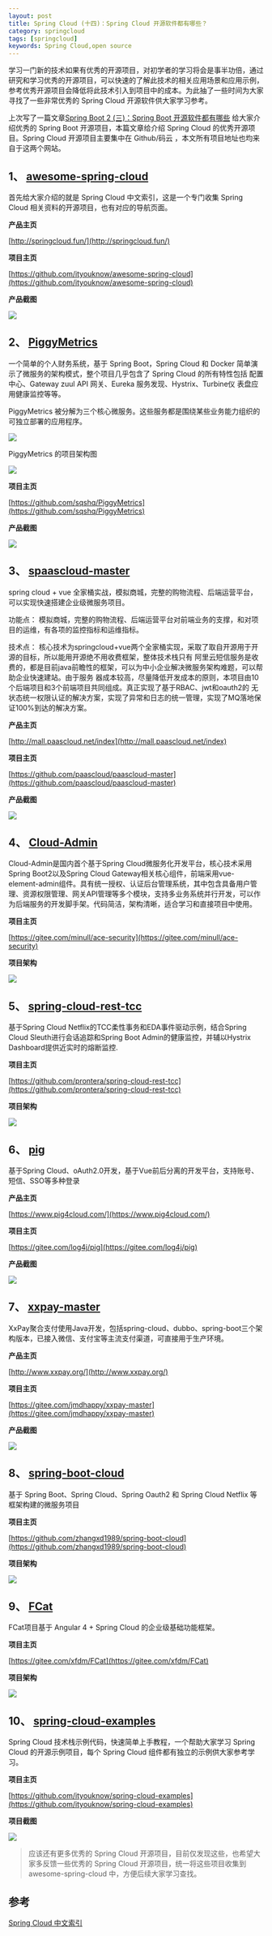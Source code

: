 ```yaml
---
layout: post
title: Spring Cloud (十四)：Spring Cloud 开源软件都有哪些？
category: springcloud
tags: [springcloud]
keywords: Spring Cloud,open source
---
```


学习一门新的技术如果有优秀的开源项目，对初学者的学习将会是事半功倍，通过研究和学习优秀的开源项目，可以快速的了解此技术的相关应用场景和应用示例，参考优秀开源项目会降低将此技术引入到项目中的成本。为此抽了一些时间为大家寻找了一些非常优秀的 Spring Cloud 开源软件供大家学习参考。

上次写了一篇文章[Spring Boot 2 (三)：Spring Boot 开源软件都有哪些](http://www.ityouknow.com/springboot/2018/03/05/spring-boot-open-source.html) 给大家介绍优秀的 Spring Boot 开源项目，本篇文章给介绍 Spring Cloud 的优秀开源项目。Spring Cloud 开源项目主要集中在 Github/码云 ，本文所有项目地址也均来自于这两个网站。

## 1、 [awesome-spring-cloud](https://github.com/ityouknow/awesome-spring-cloud)

首先给大家介绍的就是 Spring Cloud 中文索引，这是一个专门收集 Spring Cloud 相关资料的开源项目，也有对应的导航页面。

**产品主页**

[http://springcloud.fun/](http://springcloud.fun/)  

**项目主页**

[https://github.com/ityouknow/awesome-spring-cloud](https://github.com/ityouknow/awesome-spring-cloud)

**产品截图**

![](..//assets/images/2018/springcloud/awesome-spring-cloud.png)


## 2、 [PiggyMetrics](https://github.com/sqshq/PiggyMetrics)

一个简单的个人财务系统，基于 Spring Boot，Spring Cloud 和 Docker 简单演示了微服务的架构模式，整个项目几乎包含了 Spring Cloud 的所有特性包括 配置中心、Gateway zuul API 网关、Eureka 服务发现、Hystrix、Turbine仪 表盘应用健康监控等等。

PiggyMetrics 被分解为三个核心微服务。这些服务都是围绕某些业务能力组织的可独立部署的应用程序。

![](..//assets/images/2018/springcloud/PiggyMetrics_sercive.png)

PiggyMetrics 的项目架构图

![](..//assets/images/2018/springcloud/PInfrastructure.png)

**项目主页**

[https://github.com/sqshq/PiggyMetrics](https://github.com/sqshq/PiggyMetrics)

**产品截图**

![](..//assets/images/2018/springcloud/piggyMetrics.png)

## 3、 [spaascloud-master](https://github.com/paascloud/paascloud-master)

spring cloud + vue 全家桶实战，模拟商城，完整的购物流程、后端运营平台，可以实现快速搭建企业级微服务项目。

功能点：
模拟商城，完整的购物流程、后端运营平台对前端业务的支撑，和对项目的运维，有各项的监控指标和运维指标。

技术点：
核心技术为springcloud+vue两个全家桶实现，采取了取自开源用于开源的目标，所以能用开源绝不用收费框架，整体技术栈只有
阿里云短信服务是收费的，都是目前java前瞻性的框架，可以为中小企业解决微服务架构难题，可以帮助企业快速建站。由于服务
器成本较高，尽量降低开发成本的原则，本项目由10个后端项目和3个前端项目共同组成。真正实现了基于RBAC、jwt和oauth2的
无状态统一权限认证的解决方案，实现了异常和日志的统一管理，实现了MQ落地保证100%到达的解决方案。


**产品主页**

[http://mall.paascloud.net/index](http://mall.paascloud.net/index)  

**项目主页**

[https://github.com/paascloud/paascloud-master](https://github.com/paascloud/paascloud-master)

**产品截图**

![](..//assets/images/2018/springcloud/paascloud.png)


## 4、 [Cloud-Admin](https://gitee.com/minull/ace-security)

Cloud-Admin是国内首个基于Spring Cloud微服务化开发平台，核心技术采用Spring Boot2以及Spring Cloud Gateway相关核心组件，前端采用vue-element-admin组件。具有统一授权、认证后台管理系统，其中包含具备用户管理、资源权限管理、网关API管理等多个模块，支持多业务系统并行开发，可以作为后端服务的开发脚手架。代码简洁，架构清晰，适合学习和直接项目中使用。


**项目主页**

[https://gitee.com/minull/ace-security](https://gitee.com/minull/ace-security)

**项目架构**

![](..//assets/images/2018/springcloud/ace-security.png)



## 5、 [spring-cloud-rest-tcc](https://github.com/prontera/spring-cloud-rest-tcc)

基于Spring Cloud Netflix的TCC柔性事务和EDA事件驱动示例，结合Spring Cloud Sleuth进行会话追踪和Spring Boot Admin的健康监控，并辅以Hystrix Dashboard提供近实时的熔断监控.

**项目主页**

[https://github.com/prontera/spring-cloud-rest-tcc](https://github.com/prontera/spring-cloud-rest-tcc)

**项目架构**

![](..//assets/images/2018/springcloud/spring-cloud-rest-tcc.png)


## 6、 [pig](https://gitee.com/log4j/pig)

基于Spring Cloud、oAuth2.0开发，基于Vue前后分离的开发平台，支持账号、短信、SSO等多种登录

**产品主页**

[https://www.pig4cloud.com/](https://www.pig4cloud.com/)  

**项目主页**

[https://gitee.com/log4j/pig](https://gitee.com/log4j/pig)

**产品截图**

![](..//assets/images/2018/springcloud/ping.png)


## 7、 [xxpay-master](https://gitee.com/jmdhappy/xxpay-master)

XxPay聚合支付使用Java开发，包括spring-cloud、dubbo、spring-boot三个架构版本，已接入微信、支付宝等主流支付渠道，可直接用于生产环境。

**产品主页**

[http://www.xxpay.org/](http://www.xxpay.org/)  

**项目主页**

[https://gitee.com/jmdhappy/xxpay-master](https://gitee.com/jmdhappy/xxpay-master)

**产品截图**

![](..//assets/images/2018/springcloud/xxpay.png)


## 8、 [spring-boot-cloud](https://github.com/zhangxd1989/spring-boot-cloud)

基于 Spring Boot、Spring Cloud、Spring Oauth2 和 Spring Cloud Netflix 等框架构建的微服务项目

**项目主页**

[https://github.com/zhangxd1989/spring-boot-cloud](https://github.com/zhangxd1989/spring-boot-cloud)

**项目架构**

![](..//assets/images/2018/springcloud/spring-boot-cloud.jpg)


## 9、 [FCat](https://gitee.com/xfdm/FCat)

FCat项目基于 Angular 4 + Spring Cloud 的企业级基础功能框架。

**项目主页**

[https://gitee.com/xfdm/FCat](https://gitee.com/xfdm/FCat)

**项目架构**

![](..//assets/images/2018/springcloud/FCat.png)


## 10、 [spring-cloud-examples](https://github.com/ityouknow/spring-cloud-examples)

Spring Cloud 技术栈示例代码，快速简单上手教程，一个帮助大家学习 Spring Cloud 的开源示例项目，每个 Spring Cloud 组件都有独立的示例供大家参考学习。

**项目主页**

[https://github.com/ityouknow/spring-cloud-examples](https://github.com/ityouknow/spring-cloud-examples)

**项目截图**

![](..//assets/images/2018/springcloud/spring-cloud-examples.png)

> 应该还有更多优秀的 Spring Cloud 开源项目，目前仅发现这些，也希望大家多反馈一些优秀的 Spring Cloud 开源项目，统一将这些项目收集到 awesome-spring-cloud 中，方便后续大家学习查找。


## 参考

[Spring Cloud 中文索引](http://springcloud.fun/)  
